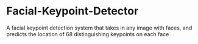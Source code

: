 # Facial-Keypoint-Detector
A facial keypoint detection system that takes in any image with faces, and predicts the location of 68 distinguishing keypoints on each face
